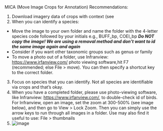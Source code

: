 MICA (Move Image Crops for Annotation) Recommendations:
1) Download imagery data of crops with context (see
2) When you can identify a species:
- Move the image to your own folder and name the folder with the 4-letter species code followed by your initials
e.g., BUFF_bp, COEI_bp
*****Do NOT copy the image! We are using a removal method and don’t want to id the same image again and again*****
- Consider if you want other taxonomic groups such as genus or family
- To move a photo out of a folder, use Infranview: https://www.irfanview.com/ photo viewing software,hit F7 (recommended; else File > move).  You can then specify a shortcut key to the correct folder.
3) Focus on species that you can identify. Not all species are identifiable via crops and that’s okay.
4) When you have a completed folder, please use photo-viewing software, like Infranview: https://www.irfanview.com/, to double-check id of birds. For Infranview, open an image, set the zoom at 300-500% (see image below), and then go to View > Lock Zoom. Then you can simply use the arrow keys to run through all images in a folder. Use may also find it useful to use: File > thumbnails
5) ![image](https://github.com/user-attachments/assets/069fe1a9-0eb7-4e70-82e0-68c04c4db750)
